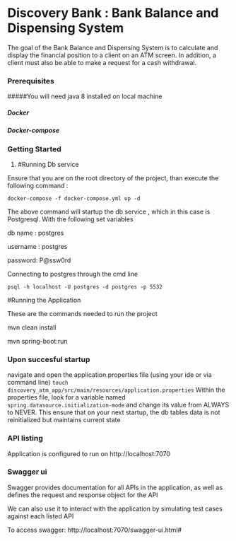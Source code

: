 # Discovery Bank : Bank Balance and Dispensing System

The goal of the Bank Balance and Dispensing System is to calculate and display the financial position to a client on an ATM screen.  In addition, a client must also be able to make a request for a cash withdrawal.

### Prerequisites
#####You will need java 8 installed on local machine
##### Docker
##### Docker-compose


### Getting Started

1. #Running Db service 

Ensure that you are on the root directory of the project, than execute the following command :
 
`docker-compose -f docker-compose.yml up -d`

The above command will startup the db service , which in this case is Postgresql. With the following set variables

db name : postgres

username : postgres
 
password: P@ssw0rd

Connecting to postgres through the cmd line

`psql -h localhost -U postgres -d postgres -p 5532`

#Running the Application

These are the commands needed to run the project

mvn clean install

mvn spring-boot:run

### Upon succesful startup

navigate and open the application.properties file (using your ide or via command line)
`touch discovery_atm_app/src/main/resources/application.properties`
Within the properties file, look for a variable named `spring.datasource.initialization-mode` and change its value from ALWAYS to NEVER. This ensure that on your next startup, the db tables data is not reinitialized but maintains current state

### API listing
Application is configured to run on http://localhost:7070

### Swagger ui
Swagger provides documentation for all APIs in the application, as well as defines the request and response object for the API

We can also use it to interact with the application by simulating test cases against each listed API

To access swagger: http://localhost:7070/swagger-ui.html#






